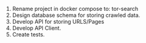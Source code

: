 1. Rename project in docker compose to: tor-search
2. Design database schema for storing crawled data.
3. Develop API for storing URLS/Pages
4. Develop API Client.
5. Create tests.
